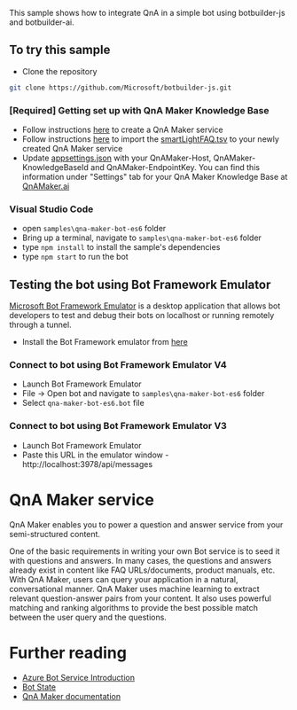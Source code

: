 This sample shows how to integrate QnA in a simple bot using botbuilder-js and botbuilder-ai. 

## To try this sample
- Clone the repository
```bash
git clone https://github.com/Microsoft/botbuilder-js.git
```
### [Required] Getting set up with QnA Maker Knowledge Base
- Follow instructions [here](https://docs.microsoft.com/en-us/azure/cognitive-services/qnamaker/how-to/set-up-qnamaker-service-azure) to create a QnA Maker service
- Follow instructions [here](https://docs.microsoft.com/en-us/azure/cognitive-services/qnamaker/how-to/migrate-knowledge-base) to import the [smartLightFAQ.tsv](smartLightFAQ.tsv) to your newly created QnA Maker service
- Update [appsettings.json](appsettings.json) with your QnAMaker-Host, QnAMaker-KnowledgeBaseId and QnAMaker-EndpointKey. You can find this information under "Settings" tab for your QnA Maker Knowledge Base at [QnAMaker.ai](https://qnamaker.ai)

### Visual Studio Code
- open `samples\qna-maker-bot-es6` folder
- Bring up a terminal, navigate to `samples\qna-maker-bot-es6` folder
- type `npm install` to install the sample's dependencies
- type `npm start` to run the bot

## Testing the bot using Bot Framework Emulator
[Microsoft Bot Framework Emulator](https://github.com/microsoft/botframework-emulator) is a desktop application that allows bot developers to test and debug their bots on localhost or running remotely through a tunnel.

- Install the Bot Framework emulator from [here](https://github.com/Microsoft/BotFramework-Emulator/releases)

### Connect to bot using Bot Framework Emulator **V4**
- Launch Bot Framework Emulator
- File -> Open bot and navigate to `samples\qna-maker-bot-es6` folder
- Select `qna-maker-bot-es6.bot` file

### Connect to bot using Bot Framework Emulator **V3**
- Launch Bot Framework Emulator
- Paste this URL in the emulator window - http://localhost:3978/api/messages

# QnA Maker service
QnA Maker enables you to power a question and answer service from your semi-structured content. 

One of the basic requirements in writing your own Bot service is to seed it with questions and answers. In many cases, the questions and answers already exist in content like FAQ URLs/documents, product manuals, etc. With QnA Maker, users can query your application in a natural, conversational manner. QnA Maker uses machine learning to extract relevant question-answer pairs from your content. It also uses powerful matching and ranking algorithms to provide the best possible match between the user query and the questions.

# Further reading

- [Azure Bot Service Introduction](https://docs.microsoft.com/en-us/azure/bot-service/bot-service-overview-introduction?view=azure-bot-service-4.0)
- [Bot State](https://docs.microsoft.com/en-us/azure/bot-service/bot-builder-storage-concept?view=azure-bot-service-4.0)
- [QnA Maker documentation](https://docs.microsoft.com/en-us/azure/cognitive-services/qnamaker/overview/overview)
